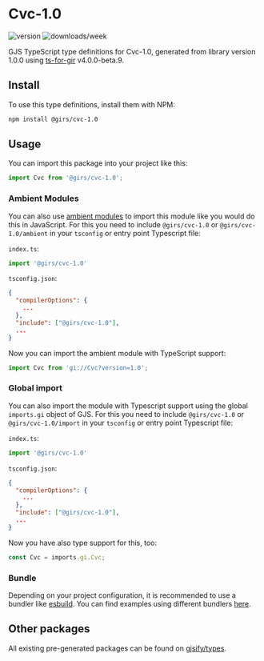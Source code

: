 
# Cvc-1.0

![version](https://img.shields.io/npm/v/@girs/cvc-1.0)
![downloads/week](https://img.shields.io/npm/dw/@girs/cvc-1.0)


GJS TypeScript type definitions for Cvc-1.0, generated from library version 1.0.0 using [ts-for-gir](https://github.com/gjsify/ts-for-gir) v4.0.0-beta.9.


## Install

To use this type definitions, install them with NPM:
```bash
npm install @girs/cvc-1.0
```

## Usage

You can import this package into your project like this:
```ts
import Cvc from '@girs/cvc-1.0';
```

### Ambient Modules

You can also use [ambient modules](https://github.com/gjsify/ts-for-gir/tree/main/packages/cli#ambient-modules) to import this module like you would do this in JavaScript.
For this you need to include `@girs/cvc-1.0` or `@girs/cvc-1.0/ambient` in your `tsconfig` or entry point Typescript file:

`index.ts`:
```ts
import '@girs/cvc-1.0'
```

`tsconfig.json`:
```json
{
  "compilerOptions": {
    ...
  },
  "include": ["@girs/cvc-1.0"],
  ...
}
```

Now you can import the ambient module with TypeScript support: 

```ts
import Cvc from 'gi://Cvc?version=1.0';
```

### Global import

You can also import the module with Typescript support using the global `imports.gi` object of GJS.
For this you need to include `@girs/cvc-1.0` or `@girs/cvc-1.0/import` in your `tsconfig` or entry point Typescript file:

`index.ts`:
```ts
import '@girs/cvc-1.0'
```

`tsconfig.json`:
```json
{
  "compilerOptions": {
    ...
  },
  "include": ["@girs/cvc-1.0"],
  ...
}
```

Now you have also type support for this, too:

```ts
const Cvc = imports.gi.Cvc;
```

### Bundle

Depending on your project configuration, it is recommended to use a bundler like [esbuild](https://esbuild.github.io/). You can find examples using different bundlers [here](https://github.com/gjsify/ts-for-gir/tree/main/examples).

## Other packages

All existing pre-generated packages can be found on [gjsify/types](https://github.com/gjsify/types).

